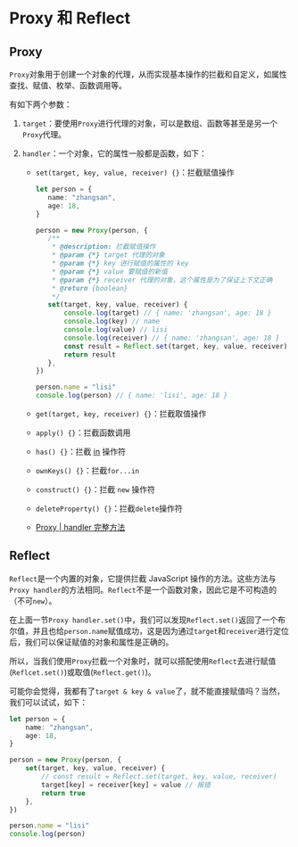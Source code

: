# Proxy 和 Reflect

## Proxy

`Proxy`对象用于创建一个对象的代理，从而实现基本操作的拦截和自定义，如属性查找、赋值、枚举、函数调用等。

有如下两个参数：

1. `target`：要使用`Proxy`进行代理的对象，可以是数组、函数等甚至是另一个`Proxy`代理。

2. `handler`：一个对象，它的属性一般都是函数，如下：

   - `set(target, key, value, receiver) {}`：拦截赋值操作

     ```ts
     let person = {
     	name: "zhangsan",
     	age: 18,
     }
     
     person = new Proxy(person, {
     	/**
     	 * @description: 拦截赋值操作
     	 * @param {*} target 代理的对象
     	 * @param {*} key 进行赋值的属性的 key
     	 * @param {*} value 要赋值的新值
     	 * @param {*} receiver 代理的对象，这个属性是为了保证上下文正确
     	 * @return {boolean}
     	 */
     	set(target, key, value, receiver) {
     		console.log(target) // { name: 'zhangsan', age: 18 }
     		console.log(key) // name
     		console.log(value) // lisi
     		console.log(receiver) // { name: 'zhangsan', age: 18 }
     		const result = Reflect.set(target, key, value, receiver)
     		return result
     	},
     })
     
     person.name = "lisi"
     console.log(person) // { name: 'lisi', age: 18 }
     ```

   - `get(target, key, receiver) {}`：拦截取值操作

   - `apply() {}`：拦截函数调用

   - `has() {}`：拦截 [in](https://developer.mozilla.org/zh-CN/docs/Web/JavaScript/Reference/Operators/in) 操作符

   - `ownKeys() {}`：拦截`for...in` 

   - `construct() {}`：拦截 `new` 操作符

   - `deleteProperty() {}`：拦截`delete`操作符

   - [Proxy | handler 完整方法](https://developer.mozilla.org/zh-CN/docs/Web/JavaScript/Reference/Global_Objects/Proxy#handler_对象的方法) 

## Reflect

`Reflect`是一个内置的对象，它提供拦截 JavaScript 操作的方法。这些方法与`Proxy handler`的方法相同。`Reflect`不是一个函数对象，因此它是不可构造的（不可`new`）。

在上面一节`Proxy handler.set()`中，我们可以发现`Reflect.set()`返回了一个布尔值，并且也给`person.name`赋值成功，这是因为通过`target`和`receiver`进行定位后，我们可以保证赋值的对象和属性是正确的。

所以，当我们使用`Proxy`拦截一个对象时，就可以搭配使用`Reflect`去进行赋值(`Reflcet.set()`)或取值(`Reflect.get()`)。

可能你会觉得，我都有了`target & key & value`了，就不能直接赋值吗？当然，我们可以试试，如下：

```ts
let person = {
	name: "zhangsan",
	age: 18,
}

person = new Proxy(person, {
	set(target, key, value, receiver) {
		// const result = Reflect.set(target, key, value, receiver)
		target[key] = receiver[key] = value // 报错
		return true
	},
})

person.name = "lisi"
console.log(person)
```

